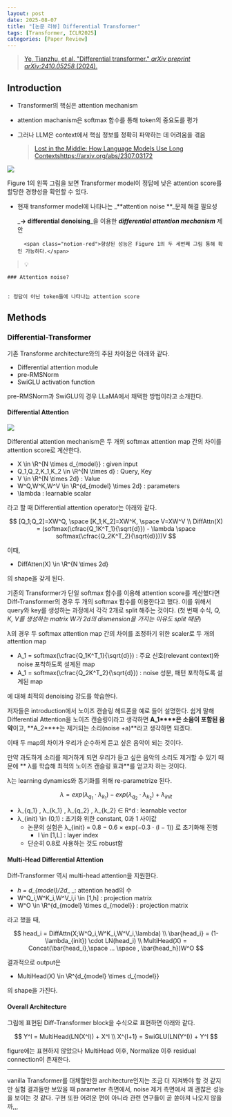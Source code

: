 ```yaml
---
layout: post
date: 2025-08-07
title: "[논문 리뷰] Differential Transformer"
tags: [Transformer, ICLR2025]
categories: [Paper Review]
---
```


> [Ye, Tianzhu, et al. "Differential transformer." ](https://arxiv.org/abs/2410.05258)[_arXiv preprint arXiv:2410.05258_](https://arxiv.org/abs/2410.05258)[ (2024).](https://arxiv.org/abs/2410.05258)



## Introduction

- Transformer의 핵심은 attention mechanism
- attention machanism은 softmax 함수를 통해 token의 중요도를 평가
- 그러나 LLM은 context에서 핵심 정보를 정확히 파악하는 데 어려움을 겪음

	> [Lost in the Middle: How Language Models Use Long Contextshttps://arxiv.org/abs/2307.03172](https://arxiv.org/abs/2307.03172)


![](https://prod-files-secure.s3.us-west-2.amazonaws.com/542b861c-36a8-4051-84e5-8804b6728dba/9083ea56-691a-4752-ae26-47f403431ac8/image.png?X-Amz-Algorithm=AWS4-HMAC-SHA256&X-Amz-Content-Sha256=UNSIGNED-PAYLOAD&X-Amz-Credential=ASIAZI2LB466VPJLBL2S%2F20250813%2Fus-west-2%2Fs3%2Faws4_request&X-Amz-Date=20250813T004215Z&X-Amz-Expires=3600&X-Amz-Security-Token=IQoJb3JpZ2luX2VjENf%2F%2F%2F%2F%2F%2F%2F%2F%2F%2FwEaCXVzLXdlc3QtMiJHMEUCIAf6F5hof7266IHvCUHTQ5dl1MB8nVL5IFAFqCvoWR9WAiEAsepVcdIC3ojltYWeJXSUop3%2FFKcUFkxylvhuV3Xf%2BuQq%2FwMIIBAAGgw2Mzc0MjMxODM4MDUiDC0VP9OO%2F0OO9rla7ircA%2BwpGgIRVKi7uYXpNIkE59rmkg%2Fe8IplTgo9HdltOzXfIXyN3Ya8C4dwkborK2XPVxmcOw2pJjIiJcXwMj71cOkvP1gxF1Uu3KSKtmIOVzeL%2FVy2lfnPtPXYWmmiSXSh2v%2FFyd9ES9U6APgxCSmX9Zi7%2FZ4y2wg%2FKELAL4DbIUPIP74Hy%2B0D9uoBo4BVmdB0m%2Bj0F3kUfDBHvXIKLcyv1r%2FrGa3CXnJKk2YgHKbChN46e4WZ8fKTeCB8Z16SRs4vZu48Dl3GX1OfZ4uiXnB3AIrMnlYtSyfUtD6xyh5cDqabxGb%2B6%2BjXvPY63%2BGVIcHYaNRWNfzw%2F2YWJUg7UdkaWWD3Rs0QSTq2OeGOyU7JPDwO3jMqottHABjOXSULQOVAxIDnM0C6zvVsZwge3nGlvk8pZ3j28DSQDoHXXg3yBCBnLYCJa1GtoFfPSfTY4fhXDSW5wR6EqCXDpDqgQVepZj7gYi%2BghqbzCwWXGG8NSOobueyy0DFwyYcG1zRbRZBp4HIBv42v%2FfiHCovqQ8%2F4aE6fXlliFcEh3Ulabb%2BWdpM%2FCoN1h4xp3fCziiwwKN%2Bo3keeMm%2BFAUmAIvS7ogqr94gPXNpyZCpArMuOEogdqtL1GSu9nJg%2FSVt8uHCsMJOW78QGOqUByJQwOfF3YOpOcvUPKfTbb9%2FA31fVoNujTez6gfMDQhHgISs2XNtyhecH32Yahug%2Fm2KgSfwEE4nqyehzoIKG5ShbHzoLPVC0XlIzUSFjngOx63GemeVv6Ehijtz92N%2BmV%2FdpZr%2FJAXr6DH7d3MZ5eXKIGtOBMSVQQiBT1VuVlFm99XiT%2FXE0Hu95Z3HG%2F9WTc%2BA%2FyijlRvVKCd2jXlWDxOOetW%2Fp&X-Amz-Signature=8f5079bdfda6660bfb479f2b2626960782c1b40676e56cee93977f55fb81a4f7&X-Amz-SignedHeaders=host&x-amz-checksum-mode=ENABLED&x-id=GetObject)


Figure 1의 왼쪽 그림을 보면 Transformer model이 정답에 낮은 attention score를 할당한 경향성을 확인할 수 있다.

- 현재 transformer model에 나타나는 _**attention noise **_문제 해결 필요성

	_**→ differential denoising**_을 이용한 _**differential attention mechanism**_ 제안


		<span class="notion-red">향상된 성능은 Figure 1의 두 세번째 그림 통해 확인 가능하다.</span>


> 💡 


	### Attention noise?


	: 정답이 아닌 token들에 나타나는 attention score



## Methods



### Differential-Transformer


기존 Transforme architecture와의 주된 차이점은 아래와 같다.

- Differential attention module
- pre-RMSNorm
- SwiGLU activation function

pre-RMSNorm과 SwiGLU의 경우 LLaMA에서 채택한 방법이라고 소개한다.



#### Differential Attention


![](https://prod-files-secure.s3.us-west-2.amazonaws.com/542b861c-36a8-4051-84e5-8804b6728dba/116d70b2-1963-4810-9167-f4c7d8a06e8f/image.png?X-Amz-Algorithm=AWS4-HMAC-SHA256&X-Amz-Content-Sha256=UNSIGNED-PAYLOAD&X-Amz-Credential=ASIAZI2LB466VPJLBL2S%2F20250813%2Fus-west-2%2Fs3%2Faws4_request&X-Amz-Date=20250813T004215Z&X-Amz-Expires=3600&X-Amz-Security-Token=IQoJb3JpZ2luX2VjENf%2F%2F%2F%2F%2F%2F%2F%2F%2F%2FwEaCXVzLXdlc3QtMiJHMEUCIAf6F5hof7266IHvCUHTQ5dl1MB8nVL5IFAFqCvoWR9WAiEAsepVcdIC3ojltYWeJXSUop3%2FFKcUFkxylvhuV3Xf%2BuQq%2FwMIIBAAGgw2Mzc0MjMxODM4MDUiDC0VP9OO%2F0OO9rla7ircA%2BwpGgIRVKi7uYXpNIkE59rmkg%2Fe8IplTgo9HdltOzXfIXyN3Ya8C4dwkborK2XPVxmcOw2pJjIiJcXwMj71cOkvP1gxF1Uu3KSKtmIOVzeL%2FVy2lfnPtPXYWmmiSXSh2v%2FFyd9ES9U6APgxCSmX9Zi7%2FZ4y2wg%2FKELAL4DbIUPIP74Hy%2B0D9uoBo4BVmdB0m%2Bj0F3kUfDBHvXIKLcyv1r%2FrGa3CXnJKk2YgHKbChN46e4WZ8fKTeCB8Z16SRs4vZu48Dl3GX1OfZ4uiXnB3AIrMnlYtSyfUtD6xyh5cDqabxGb%2B6%2BjXvPY63%2BGVIcHYaNRWNfzw%2F2YWJUg7UdkaWWD3Rs0QSTq2OeGOyU7JPDwO3jMqottHABjOXSULQOVAxIDnM0C6zvVsZwge3nGlvk8pZ3j28DSQDoHXXg3yBCBnLYCJa1GtoFfPSfTY4fhXDSW5wR6EqCXDpDqgQVepZj7gYi%2BghqbzCwWXGG8NSOobueyy0DFwyYcG1zRbRZBp4HIBv42v%2FfiHCovqQ8%2F4aE6fXlliFcEh3Ulabb%2BWdpM%2FCoN1h4xp3fCziiwwKN%2Bo3keeMm%2BFAUmAIvS7ogqr94gPXNpyZCpArMuOEogdqtL1GSu9nJg%2FSVt8uHCsMJOW78QGOqUByJQwOfF3YOpOcvUPKfTbb9%2FA31fVoNujTez6gfMDQhHgISs2XNtyhecH32Yahug%2Fm2KgSfwEE4nqyehzoIKG5ShbHzoLPVC0XlIzUSFjngOx63GemeVv6Ehijtz92N%2BmV%2FdpZr%2FJAXr6DH7d3MZ5eXKIGtOBMSVQQiBT1VuVlFm99XiT%2FXE0Hu95Z3HG%2F9WTc%2BA%2FyijlRvVKCd2jXlWDxOOetW%2Fp&X-Amz-Signature=894ad1535db82ccba1cce20e01d1c7e8d7d6ef7e0581dd98ab8b84e7b3d8410b&X-Amz-SignedHeaders=host&x-amz-checksum-mode=ENABLED&x-id=GetObject)


Differential attention mechanism은 두 개의 softmax attention map 간의 차이를 attention score로 계산한다.

- X \in \R^{N \times d\_{model}} : given input
- Q\_1,Q\_2,K\_1,K\_2 \in \R^{N \times d} : Query, Key
- V \in \R^{N \times 2d} : Value
- W^Q,W^K,W^V \in \R^{d\_{model} \times 2d} : parameters
- \lambda : learnable scalar

라고 할 때 Differential attention operator는 아래와 같다.


$$
[Q_1;Q_2]=XW^Q, \space [K_1;K_2]=XW^K, \space V=XW^V \\
DiffAttn(X) = (softmax(\cfrac{Q_1K^T_1}{\sqrt{d}}) - \lambda \space softmax(\cfrac{Q_2K^T_2}{\sqrt{d}}))V
$$


이때,

- DiffAtten(X) \in \R^{N \times 2d}

의 shape을 갖게 된다.


기존의 Transformer가 단일 softmax 함수를 이용해 attention score를 계산했다면 Diff-Transformer의 경우 두 개의 softmax 함수를 이용한다고 했다. 이를 위해서 query와 key를 생성하는 과정에서 각각 2개로 split 해주는 것이다. <span class="notion-red">(첫 번째 수식, </span><span class="notion-red">_Q, K, V를 생성하는 matrix W가 2d의 dismension을 가지는 이유도 split 때문_</span><span class="notion-red">)</span>


 λ의 경우 두 softmax attention map 간의 차이를 조정하기 위한 scaler로 두 개의 attention map

- A\_1 = softmax(\cfrac{Q\_1K^T\_1}{\sqrt{d}}) : 주요 신호(relevant context)와 noise 포착하도록 설계된 map
- A\_1 = softmax(\cfrac{Q\_2K^T\_2}{\sqrt{d}}) : noise 성분, 패턴 포착하도록 설계된 map 

에 대해 최적의 denoising 강도를 학습한다.


저자들은 introduction에서 노이즈 캔슬링 헤드폰을 예로 들어 설명한다. 쉽게 말해 Differential Attention을 노이즈 캔슬링이라고 생각하면 **A\_1****은 소음이 포함된 음악**이고, **A\_2****는 제거되는 소리(noise +a)**라고 생각하면 되겠다. 


이때 두 map의 차이가 우리가 순수하게 듣고 싶은 음악이 되는 것이다. 


만약 과도하게 소리를 제거하게 되면 우리가 듣고 싶은 음악의 소리도 제거할 수 있기 때문에 ** λ를 학습해 최적의 노이즈 캔슬링 효과**를 얻고자 하는 것이다.


λ는 learning dynamics와 동기화를 위해 re-parametrize 된다.


$$
\lambda = exp(\lambda_{q_1} \cdot \lambda_{k_1}) - exp(\lambda_{q_2} \cdot \lambda_{k_2}) + \lambda_{init}
$$

- λ\_{q\_1} , λ\_{k\_1} , λ\_{q\_2} , λ\_{k\_2} ∈ R^d : learnable vector
- λ\_{init} \in (0,1) : 초기화 위한 constant, 0과 1 사이값
	- 논문의 실험은 λ\_{init} = 0.8 − 0.6 × exp(−0.3 · (l − 1)) 로 초기화해 진행
		- l \in [1,L] : layer index
	- 단순히 0.8로 사용하는 것도 robust함


#### **Multi-Head Differential Attention**


Diff-Transformer 역시 multi-head attention을 지원한다.

- _h = d\_{model}/2d__ _: attention head의 수
- W^Q\_i,W^K\_i,W^V\_i,i \in [1,h] : projection matrix
- W^O \in \R^{d\_{model} \times d\_{model}} : projection matrix

라고 했을 때,


$$
head_i = DiffAttn(X;W^Q_i,W^K_i,W^V_i,\lambda) \\
\bar{head_i} = (1-\lambda_{init}) \cdot LN(head_i) \\
MultiHead(X) = Concat(\bar{head_i},\space ... \space , \bar{head_h})W^O
$$


결과적으로 output은

- MultiHead(X) \in \R^{d\_{model} \times d\_{model}}

의 shape을 가진다.



#### Overall Architecture


그림에 표현된 Diff-Transformer block을 수식으로 표현하면 아래와 같다.


$$
Y^l = MultiHead(LN(X^l)) + X^l \\
X^{l+1} = SwiGLU(LN(Y^l)) + Y^l
$$


figure에는 표현하지 않았으나 MultiHead 이후, Normalize 이후 residual connection이 존재한다.


---


vanilla Transformer를 대체할만한 architecture인지는 조금 더 지켜봐야 할 것 같지만 실험 결과들만 보았을 때 parameter 측면에서, noise 제거 측면에서 꽤 괜찮은 성능을 보이는 것 같다. 구현 또한 어려운 편이 아니라 관련 연구들이 곧 쏟아져 나오지 않을까,,,

